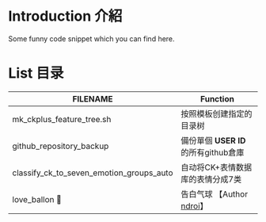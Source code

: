 # Introduction 介紹

Some funny code snippet which you can find here.

# List 目录

| FILENAME                          | Function |
| ---------------------------------------- | ---------------------------------------- |
| mk_ckplus_feature_tree.sh                | 按照模板创建指定的目录树 |
| github_repository_backup | 備份單個 **USER ID** 的所有github倉庫 |
| classify_ck_to_seven_emotion_groups_auto | 自动将CK+表情数据库的表情分成7类 |
| love_ballon :balloon:                     | 告白气球 【Author [ndroi](https://github.com/ndroi/JSDrawLove)】 |

